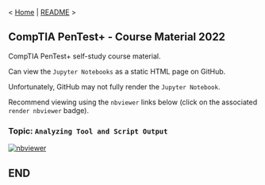 < [Home](https://github.com/SeanOhAileasa) | [README](https://github.com/SeanOhAileasa/ptp-analyzing-tool-and-script-output/blob/main/README.md) >

## CompTIA PenTest+ - Course Material 2022

CompTIA PenTest+ self-study course material.

Can view the ``Jupyter Notebooks`` as a static HTML page on GitHub.

Unfortunately, GitHub may not fully render the ``Jupyter Notebook``.

Recommend viewing using the ``nbviewer`` links below (click on the associated ``render nbviewer`` badge).

### Topic: ``Analyzing Tool and Script Output``

[![nbviewer](https://raw.githubusercontent.com/jupyter/design/master/logos/Badges/nbviewer_badge.svg)](https://nbviewer.jupyter.org/github/SeanOhAileasa/ptp-analyzing-tool-and-script-output/blob/main/ptp-analyzing-tool-and-script-output.ipynb)

## END